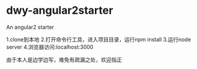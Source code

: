 # dwy-angular2starter
An angular2 starter

1.clone到本地
2.打开命令行工具，进入项目目录，运行npm install
3.运行node server
4.浏览器访问:localhost:3000


由于本人是边学边写，难免有疏漏之处，欢迎指正
